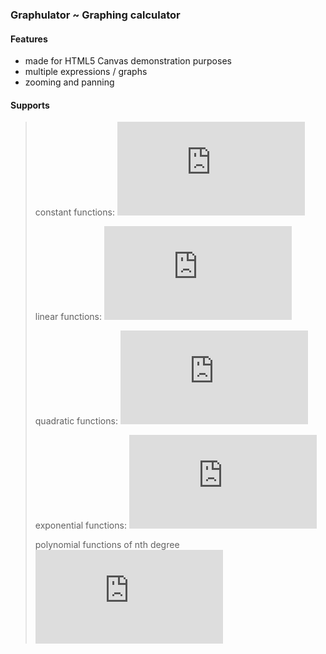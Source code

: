 ### Graphulator ~ Graphing calculator ###

#### Features ####
- made for HTML5 Canvas demonstration purposes
- multiple expressions / graphs
- zooming and panning

#### Supports ####
> constant functions:
![f(x) = x](http://latex.codecogs.com/svg.latex?%5Clarge%20f%28x%29%3Dx)
>
> linear functions: 
>![f(x) = ax + b](http://latex.codecogs.com/svg.latex?%5Clarge%20f%28x%29%3Dax&plus;b)
>
> quadratic functions: 
>![f(x) = ax^2 + bx + c](http://latex.codecogs.com/svg.latex?%5Clarge%20f%28x%29%3Dax%5E2%20&plus;%20bx%20&plus;%20c)
>
> exponential functions:
> ![f(x) = e^x](http://latex.codecogs.com/svg.latex?f%28x%29%3De%5Ex)
>
> polynomial functions of nth degree
> ![a_n x^n + a_{n-1}x^{n-1} + \dotsb + a_2 x^2 + a_1 x + a_0,](http://latex.codecogs.com/svg.latex?%5Clarge%20f%28x%29%3Da_n%20x%5En%20&plus;%20a_%7Bn-1%7Dx%5E%7Bn-1%7D%20&plus;%20%5Cdotsb%20&plus;%20a_2%20x%5E2%20&plus;%20a_1%20x%20&plus;%20a_0)